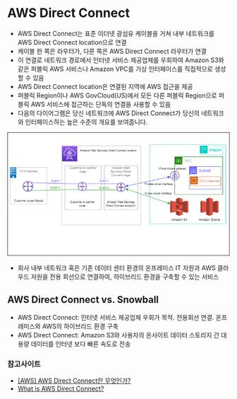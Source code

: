 # AWS Direct Connect
- AWS Direct Connect는 표준 이더넷 광섬유 케이블을 거쳐 내부 네트워크를 AWS Direct Connect location으로 연결
- 케이블 한 쪽은 라우터가, 다른 쪽은 AWS Direct Connect 라우터가 연결
- 이 연결로 네트워크 경로에서 인터넷 서비스 제공업체를 우회하여 Amazon S3와 같은 퍼블릭 AWS 서비스나 Amazon VPC를 가상 인터페이스를 직접적으로 생성할 수 있음
- AWS Direct Connect location은 연결된 지역에 AWS 접근을 제공
- 퍼블릭 Region이나 AWS GovCloud(US)에서 모든 다른 퍼블릭 Region으로 퍼블릭 AWS 서비스에 접근하는 단독의 연결을 사용할 수 있음
- 다음의 다이어그램은 당신 네트워크에 AWS Direct Connect가 당신의 네트워크와 인터페이스하는 높은 수준의 개요를 보여줍니다.

![alt text](../../images/cloud/direct_connect.png)


- 회사 내부 네트워크 혹은 기존 데이터 센터 환경의 온프레미스 IT 자원과 AWS 클라우드 자원을 전용 회선으로 연결하여, 하이브리드 환경을 구축할 수 있는 서비스

## AWS Direct Connect vs. Snowball
- AWS Direct Connect: 인터넷 서비스 제공업체 우회가 목적. 전용회선 연결. 온프레미스와 AWS의 하이브리드 환경 구축
- AWS Direct Connect: Amazon S3와 사용자의 온사이트 데이터 스토리지 간 대용량 데이터를 인터넷 보다 빠른 속도로 전송





### 참고사이트
- [[AWS] AWS Direct Connect란 무엇인가?](https://cloud-allstudy.tistory.com/747)
- [What is AWS Direct Connect?](https://docs.aws.amazon.com/directconnect/latest/UserGuide/Welcome.html)